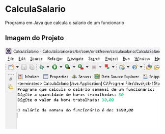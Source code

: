 # CalculaSalario
 Programa em Java que calcula o salario de um funcionario


 ## Imagem do Projeto
 ![Calcula Salario](calculasalario.png)
